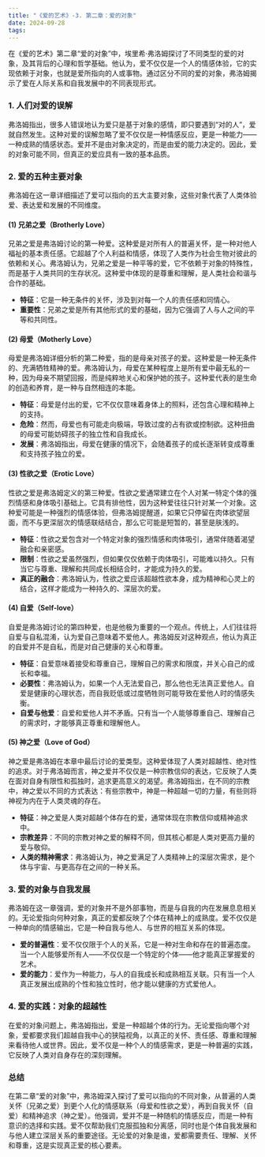 ```yaml
---
title: "《爱的艺术》-3. 第二章：爱的对象"
date: 2024-09-28
tags: 
---
```

在《爱的艺术》第二章“爱的对象”中，埃里希·弗洛姆探讨了不同类型的爱的对象，及其背后的心理和哲学基础。他认为，爱不仅仅是一个人的情感体验，它的实现依赖于对象，也就是爱所指向的人或事物。通过区分不同的爱的对象，弗洛姆揭示了爱在人际关系和自我发展中的不同表现形式。

### 1. **人们对爱的误解**
弗洛姆指出，很多人错误地认为爱只是基于对象的感情，即只要遇到“对的人”，爱就自然发生。这种对爱的误解忽略了爱不仅仅是一种情感反应，更是一种能力——一种成熟的情感状态。爱并不是由对象决定的，而是由爱的能力决定的。因此，爱的对象可能不同，但真正的爱应具有一致的基本品质。

### 2. **爱的五种主要对象**
弗洛姆在这一章详细描述了爱可以指向的五大主要对象，这些对象代表了人类体验爱、表达爱和发展的不同维度。

#### (1) **兄弟之爱（Brotherly Love）**
兄弟之爱是弗洛姆讨论的第一种爱。这种爱是对所有人的普遍关怀，是一种对他人福祉的基本责任感。它超越了个人利益和情感，体现了人类作为社会生物对彼此的依赖和关心。弗洛姆认为，兄弟之爱是一种平等的爱，它不依赖于对象的特殊性，而是基于人类共同的生存状况。这种爱中体现的是尊重和理解，是人类社会和谐与合作的基础。

- **特征**：它是一种无条件的关怀，涉及到对每一个人的责任感和同情心。
- **重要性**：兄弟之爱是所有其他形式的爱的基础，因为它强调了人与人之间的平等和共同性。

#### (2) **母爱（Motherly Love）**
母爱是弗洛姆详细分析的第二种爱，指的是母亲对孩子的爱。这种爱是一种无条件的、充满牺牲精神的爱。弗洛姆认为，母爱在某种程度上是所有爱中最无私的一种，因为母亲不期望回报，而是纯粹地关心和保护她的孩子。这种爱代表的是生命的创造和养育，是一种与自然相连的本能。

- **特征**：母爱是付出的爱，它不仅仅意味着身体上的照料，还包含心理和精神上的支持。
- **危险**：然而，母爱也有可能走向极端，导致过度的占有欲或控制欲。这种扭曲的母爱可能妨碍孩子的独立性和自我成长。
- **发展**：弗洛姆指出，母爱在健康的情况下，会随着孩子的成长逐渐转变成尊重和支持孩子独立的爱。

#### (3) **性欲之爱（Erotic Love）**
性欲之爱是弗洛姆定义的第三种爱。性欲之爱通常建立在个人对某一特定个体的强烈情感和身体吸引基础上。它具有排他性，因为这种爱往往只针对某一个对象。这种爱可能是一种强烈的情感体验，但弗洛姆提醒道，如果它只停留在肉体欲望层面，而不与更深层次的情感联结结合，那么它可能是短暂的，甚至是肤浅的。

- **特征**：性欲之爱包含对一个特定对象的强烈情感和肉体吸引，通常伴随着渴望融合和亲密感。
- **限制**：性欲之爱虽然强烈，但如果仅仅依赖于肉体吸引，可能难以持久。只有当它与尊重、理解和共同成长相结合时，才能成为持久的爱。
- **真正的融合**：弗洛姆认为，性欲之爱应该超越性欲本身，成为精神和心灵上的结合，这样才能成为一种持久的、深层次的爱。

#### (4) **自爱（Self-love）**
自爱是弗洛姆讨论的第四种爱，也是他极为重要的一个观点。传统上，人们往往将自爱与自私混淆，认为爱自己意味着不爱他人。弗洛姆反对这种观点，他认为真正的自爱并不是自私，而是对自己健康的关心和尊重。

- **特征**：自爱意味着接受和尊重自己，理解自己的需求和限度，并关心自己的成长和幸福。
- **必要性**：弗洛姆认为，如果一个人无法爱自己，那么他也无法真正爱他人。自爱是健康的心理状态，而自我贬低或过度牺牲则可能导致在爱他人时的情感失衡。
- **自爱与他爱**：自爱和爱他人并不矛盾。只有当一个人能够尊重自己、理解自己的需求时，才能够真正尊重和理解他人。

#### (5) **神之爱（Love of God）**
神之爱是弗洛姆在本章中最后讨论的爱类型。这种爱体现了人类对超越性、绝对性的追求。对于弗洛姆而言，神之爱并不仅仅是一种宗教信仰的表达，它反映了人类在面对自身有限性和孤独时，追求更高意义的渴望。弗洛姆指出，在不同的宗教中，神之爱以不同的方式表达：有些宗教中，神是一种超越一切的力量，有些则将神视为内在于人类灵魂的存在。

- **特征**：神之爱是人类对超越个体存在的爱，通常体现在宗教信仰或精神追求中。
- **宗教差异**：不同的宗教对神之爱的解释不同，但其核心都是人类对更高力量的爱与敬仰。
- **人类的精神需求**：弗洛姆认为，神之爱满足了人类精神上的深层次需求，是个体与宇宙、与更高存在之间的一种关系。

### 3. **爱的对象与自我发展**
弗洛姆在这一章强调，爱的对象并不是外部事物，而是与自我的内在发展息息相关的。无论爱指向何种对象，真正的爱都反映了个体在精神上的成熟度。爱不仅仅是一种单向的情感输出，它是一种自我与他人、与世界的相互关系的体现。

- **爱的普遍性**：爱不仅仅限于个人的关系，它是一种对生命和存在的普遍态度。当一个人能够爱所有人——不仅仅是一个特定的个体——他才能真正掌握爱的艺术。
- **爱的能力**：爱作为一种能力，与人的自我成长和成熟相互关联。只有当一个人真正发展出成熟的个性和独立性时，他才能以健康的方式爱他人。

### 4. **爱的实践：对象的超越性**
在爱的对象问题上，弗洛姆指出，爱是一种超越个体的行为。无论爱指向哪个对象，爱都要求我们超越自我中心的狭隘视角，以真正的关怀、责任感、尊重和理解来看待他人或世界。因此，爱不仅是一种个人的情感需求，更是一种普遍的实践，它反映了人类对自身存在的深刻理解。

### 总结
在第二章“爱的对象”中，弗洛姆深入探讨了爱可以指向的不同对象，从普遍的人类关怀（兄弟之爱）到更个人化的情感联系（母爱和性欲之爱），再到自我关怀（自爱）和精神追求（神之爱）。他强调，爱并不是一种随机的情感反应，而是一种有意识的选择和实践。爱不仅帮助我们克服孤独和分离感，同时也是个体自我发展和与他人建立深层关系的重要途径。无论爱的对象是谁，爱都需要责任、理解、关怀和尊重，这是实现真正爱的核心要素。